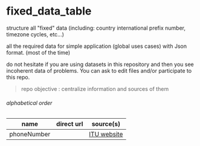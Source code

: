 # fixed_data_table

structure all "fixed" data (including: country international prefix number, timezone cycles, etc...)


all the required data for simple application 
(global uses cases) with Json format. (most of the time)

do not hesitate if you are using datasets in this repository
and then you see incoherent data of problems. You can ask to edit
files and/or participate to this repo.

> repo objective : centralize information and sources of them

###### alphabetical order 


| name        | direct url | source(s)                                                      |
| ----------- | ---------- | -------------------------------------------------------------- |
| phoneNumber |            | [ITU website](https://www.itu.int/oth/T0202.aspx?parent=T0202) |




